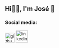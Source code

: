 ## Hi👋🏽, I'm José 🏽

### Social media:
<a href="https://www.github.com/Jdvd01" target="_blank" rel="noreferrer">
  <img src="https://raw.githubusercontent.com/danielcranney/readme-generator/main/public/icons/socials/github.svg" width="32" height="32" alt="github" />
</a>
<a href="https://www.linkedin.com/in/jose-velasquez-0a77a122b">
  <img src="https://img.icons8.com/color/96/000000/linkedin.png" width="40" heigh="40" alt="linkedin"/>
</a>
